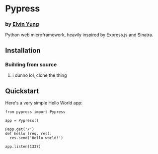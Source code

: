 # Pypress
### by [Elvin Yung](https://github.com/elvinyung)

Python web microframework, heavily inspired by Express.js and Sinatra. 

## Installation
### Building from source
1. i dunno lol, clone the thing

## Quickstart
Here's a very simple Hello World app:
    
    from pypress import Pypress
    
    app = Pypress()
    
    @app.get('/')
    def hello (req, res):
      res.send('Hello world!')
    
    app.listen(1337)
    
